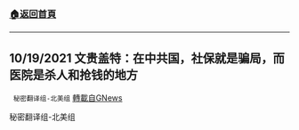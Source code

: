 ###  [:house:返回首頁](https://github.com/ourhimalayas/txt)
---


## 10/19/2021 文贵盖特：在中共国，社保就是骗局，而医院是杀人和抢钱的地方
` 秘密翻译组-北美组` [轉載自GNews](https://gnews.org/zh-hans/1604954/)

秘密翻译组-北美组
